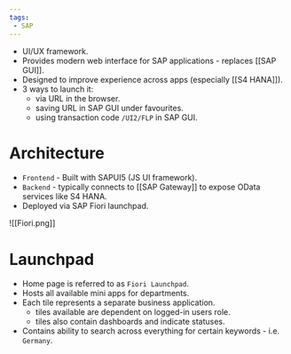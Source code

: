 ```yaml
---
tags:
 - SAP
---
```


- UI/UX framework.
- Provides modern web interface for SAP applications - replaces [[SAP GUI]].
- Designed to improve experience across apps (especially [[S4 HANA]]).
- 3 ways to launch it:
	- via URL in the browser.
	- saving URL in SAP GUI under favourites.
	- using transaction code `/UI2/FLP` in SAP GUI.
# Architecture

- `Frontend` - Built with SAPUI5 (JS UI framework).
- `Backend` - typically connects to [[SAP Gateway]] to expose OData services like S4 HANA.
- Deployed via SAP Fiori launchpad.

![[Fiori.png]]
# Launchpad

- Home page is referred to as `Fiori Launchpad`.
- Hosts all available mini apps for departments.
- Each tile represents a separate business application.
	- tiles available are dependent on logged-in users role.
	- tiles also contain dashboards and indicate statuses.
- Contains ability to search across everything for certain keywords - i.e. `Germany`.